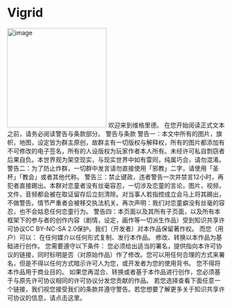 # Vigrid
<img width="230" alt="image" src="https://github.com/sherman-cheung/Vigrid/assets/143981632/099c74a7-e404-4fb7-9929-1ef73b85d95a">
欢迎来到维格里德。
在您开始阅读正式文本之前，请务必阅读警告与条款部分。
警告与条款
警告一：本文中所有的图片，旗帜，地图，设定皆为群主原创，故群主有一切版权与解释权，所有的图片都添加有不可修改的电子签名，所有的人设版权为玩家作者本人所有。未经许可私自剽窃者后果自负。本世界观为架空现实，与现实世界中如有雷同，纯属巧合，请勿混淆。
警告二：为了防止炸群，一切群中发言请勿直接使用「邪教」二字，请使用「圣杯」「教会」或者其他代称。
警告三：禁止键政，违者警告一次并禁言12小时，再犯者直接踢出。本群对恋童者没有丝毫容忍，一切涉及恋童的言论，图片，视频，文件，音频都会被在取证留存后立刻清除。对当事人若指控成立会马上将其踢出，不做警告。情节严重者会被移交执法机关。再次声明：我们对恋童癖没有丝毫的容忍，也不会姑息任何恋童行为。
警告四：本页面以及其所有子页面，以及所有本框架下的参与者的创作内容（剧情，设定，画作等一切派生作品）受到知识共享许可协议CC BY-NC-SA 2.0保护。我们（开发者）对本作品保留著作权。
而您（用户）可以：
在任何媒介以任何形式复制、发行本作品。
修改、转换以本作品为基础进行创作。
您需要遵守以下条件：
您必须给出适当的署名，提供指向本许可协议的链接，同时标明是否（对原始作品）作了修改。您可以用任何合理的方式来署名，但是不得以任何方式暗示许可人为您，或开发者为您的使用背书。
您不得将本作品用于商业目的。
如果您再混合、转换或者基于本作品进行创作，您必须基于与原先许可协议相同的许可协议分发您贡献的作品。
若您选择查看下面任意一个链接，我们视您接受我们的条款并遵守警告。若您想要了解更多关于知识共享许可协议的信息，请点击这里。
